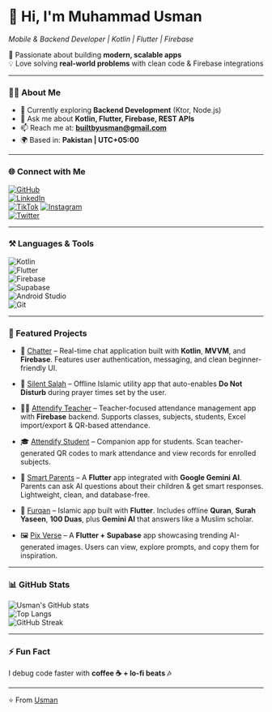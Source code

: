 # 👋 Hi, I'm Muhammad Usman  
*Mobile & Backend Developer | Kotlin | Flutter | Firebase*  

🚀 Passionate about building **modern, scalable apps**  
💡 Love solving **real-world problems** with clean code & Firebase integrations  

---

### 👨‍💻 About Me  
- 🌱 Currently exploring **Backend Development** (Ktor, Node.js)  
- 💬 Ask me about **Kotlin, Flutter, Firebase, REST APIs**  
- 📫 Reach me at: **builtbyusman@gmail.com**  
- 🌍 Based in: **Pakistan | UTC+05:00**  

---

### 🌐 Connect with Me  
[![GitHub](https://img.shields.io/badge/GitHub-181717?style=for-the-badge&logo=github&logoColor=white)](https://github.com/Built-By-Usman)  
[![LinkedIn](https://img.shields.io/badge/LinkedIn-0A66C2?style=for-the-badge&logo=linkedin&logoColor=white)](https://www.linkedin.com/in/devmuhammadosman)  
[![TikTok](https://img.shields.io/badge/TikTok-010101?style=for-the-badge&logo=tiktok&logoColor=white)]([https://www.tiktok.com/@dev_muhammad_osman?_t=ZS-8yzF43vhKxW&_r=1](https://www.tiktok.com/@built_by_usman?_t=ZS-8yzF43vhKxW&_r=1))  
[![Instagram](https://img.shields.io/badge/Instagram-E4405F?style=for-the-badge&logo=instagram&logoColor=white)](https://instagram.com/yourusername)  
[![Twitter](https://img.shields.io/badge/Twitter-1DA1F2?style=for-the-badge&logo=twitter&logoColor=white)](https://twitter.com/yourusername)  

---

### ⚒️ Languages & Tools  
![Kotlin](https://img.shields.io/badge/Kotlin-0095D5?style=for-the-badge&logo=kotlin&logoColor=white)  
![Flutter](https://img.shields.io/badge/Flutter-02569B?style=for-the-badge&logo=flutter&logoColor=white)  
![Firebase](https://img.shields.io/badge/Firebase-FFCA28?style=for-the-badge&logo=firebase&logoColor=black)  
![Supabase](https://img.shields.io/badge/Supabase-3ECF8E?style=for-the-badge&logo=supabase&logoColor=white)  
![Android Studio](https://img.shields.io/badge/Android_Studio-3DDC84?style=for-the-badge&logo=android-studio&logoColor=white)  
![Git](https://img.shields.io/badge/Git-F05032?style=for-the-badge&logo=git&logoColor=white)  

---

### 🚀 Featured Projects  

- 📱 [Chatter](https://github.com/Built-By-Usman/Chatter) – Real-time chat application built with **Kotlin**, **MVVM**, and **Firebase**. Features user authentication, messaging, and clean beginner-friendly UI.  

- 🔕 [Silent Salah](https://github.com/Built-By-Usman/Silent_Salah) – Offline Islamic utility app that auto-enables **Do Not Disturb** during prayer times set by the user.  

- 👩‍🏫 [Attendify Teacher](https://github.com/Built-By-Usman/Attendify_Teacher) – Teacher-focused attendance management app with **Firebase** backend. Supports classes, subjects, students, Excel import/export & QR-based attendance.  

- 🎓 [Attendify Student](https://github.com/Built-By-Usman/Attendify_Student) – Companion app for students. Scan teacher-generated QR codes to mark attendance and view records for enrolled subjects.  

- 🤖 [Smart Parents](https://github.com/Built-By-Usman/Smart_Parents) – A **Flutter** app integrated with **Google Gemini AI**. Parents can ask AI questions about their children & get smart responses. Lightweight, clean, and database-free.  

- 📖 [Furqan](https://github.com/Built-By-Usman/Furqan) – Islamic app built with **Flutter**. Includes offline **Quran**, **Surah Yaseen**, **100 Duas**, plus **Gemini AI** that answers like a Muslim scholar.  

- 🖼️ [Pix Verse](https://github.com/Built-By-Usman/Pix_Verse) – A **Flutter + Supabase** app showcasing trending AI-generated images. Users can view, explore prompts, and copy them for inspiration.  

---

### 📊 GitHub Stats  
![Usman's GitHub stats](https://github-readme-stats.vercel.app/api?username=Built-By-Usman&show_icons=true&theme=radical)  
![Top Langs](https://github-readme-stats.vercel.app/api/top-langs/?username=Built-By-Usman&layout=compact&theme=radical)  
![GitHub Streak](https://github-readme-streak-stats.herokuapp.com/?user=Built-By-Usman&theme=radical)  

---

### ⚡ Fun Fact  
I debug code faster with **coffee ☕ + lo-fi beats 🎶**  

---

⭐️ From [Usman](https://github.com/Built-By-Usman)  

